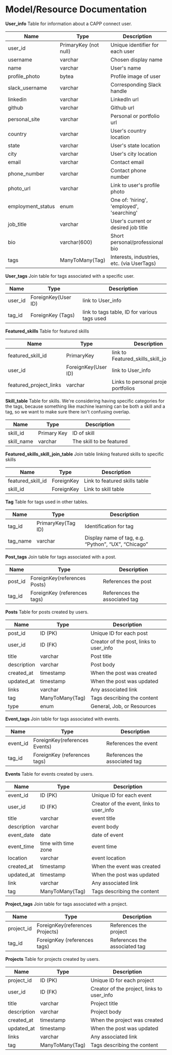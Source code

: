 # Model/Resource Documentation

**User_info**
Table for information about a CAPP connect user.

| Name              | Type                 | Description               |
| ----------------- | -------------------- | ------------------------- |
| user_id           | PrimaryKey (not null)     | Unique identifier for each user |
| username       | varchar             | Chosen display name       |
| name       | varchar             | User's name       |
| profile_photo       | bytea             | Profile image of user       |
| slack_username | varchar | Corresponding Slack handle   |
| linkedin | varchar | LinkedIn url   |
| github | varchar | Github url  |
| personal_site | varchar | Personal or portfolio url   |
| country | varchar | User's country location   |
| state | varchar | User's state location   |
| city | varchar | User's city location   |
| email | varchar | Contact email   |
| phone_number | varchar | Contact phone number   |
| photo_url | varchar | Link to user's profile photo  |
| employment_status | enum | One of: 'hiring', 'employed', 'searching'   |
| job_title | varchar | User's current or desired job title  |
| bio | varchar(600) | Short personal/professional bio   |
| tags | ManyToMany(Tag) | Interests, industries, etc. (via UserTags)   |

**User_tags**
Join table for tags associated with a specific user.

| Name               | Type              | Description                                                  |
| ------------------ | ----------------- | ------------------------------------------------------------ |
| user_id            |ForeignKey(User ID)| link to User_info                                            |
| tag_id             | ForeignKey (Tags) | link to tags table, ID for various tags used                                     |

**Featured_skills**
Table for featured skills

| Name               | Type               | Description                                                  |
| ------------------ | -----------------  | ------------------------------------------------------------ |
| featured_skill_id            | PrimaryKey| link to Featured_skills_skill_join_table                                            |
| user_id            | ForeignKey(User ID)| link to User_info                                            |
| featured_project_links             | varchar            |  Links to personal projects or portfolios                      |

**Skill_table**
Table for skills. We're considering having specific categories for the tags, because something like machine learning can be both a skill and a tag, so we want to make sure there isn't confusing overlap.

| Name               | Type               | Description                                                  |
| ------------------ | -----------------  | ------------------------------------------------------------ |
| skill_id            | Primary Key| ID of skill                                         |
| skill_name             | varchar            | The skill to be featured                       |

**Featured_skills_skill_join_table**
Join table linking featured skills to specific skills

| Name               | Type               | Description                                                  |
| ------------------ | -----------------  | ------------------------------------------------------------ |
| featured_skill_id             | ForeignKey            | Link to featured skills table                       |
| skill_id             | ForeignKey            |  Link to skill table                      |

**Tag**
Table for tags used in other tables.

| Name               | Type              | Description                                                  |
| ------------------ | ----------------- | ------------------------------------------------------------ |
| tag_id             | PrimaryKey(Tag ID)| Identification for tag                                       |
| tag_name           | varchar           | Display name of tag, e.g. “Python”, “UX”, “Chicago”          |

**Post_tags**
Join table for tags associated with a post.

| Name               | Type                         | Description                                                  |
| ------------------ | ---------------------------- | ------------------------------------------------------------ |
| post_id            | ForeignKey(references Posts) | References the post                                          |
| tag_id             | ForeignKey (references tags) | References the associated tag                                |

**Posts**
Table for posts created by users.

| Name               | Type              | Description                                                  |
| ------------------ | ----------------- | ------------------------------------------------------------ |
| post_id            | ID (PK)           | Unique ID for each post                                      |
| user_id            |  ID (FK)          |  Creator of the post, links to user_info                                         |
| title              |   varchar         |  Post title                                                  |
| description        |  varchar          |  Post body                                                   |
| created_at         |  timestamp        | When the post was created |
| updated_at         |  timestamp        | When the post was updated |
| links              |  varchar          |  Any associated link                                         |
| tag                |  ManyToMany(Tag)  |  Tags describing the content                                 |
| type                |  enum  |  General, Job, or Resources                                 |

**Event_tags**
Join table for tags associated with events.

| Name               | Type                          | Description                                                  |
| ------------------ | -----------------------       | ------------------------------------------------------------ |
| event_id           | ForeignKey(references Events) | References the event                                         |
| tag_id             | ForeignKey (references tags)  | References the associated tag                                |

**Events**
Table for events created by users.

| Name               | Type              | Description                                                  |
| ------------------ | ----------------- | ------------------------------------------------------------ |
| event_id           | ID (PK)           | Unique ID for each event                                     |
| user_id            |  ID (FK)          |  Creator of the event, links to user_info                                       |
| title              |  varchar          |  event title                                                 |
| description        |  varchar          |  event body                                                  |
| event_date         |  date             |  date of event                                               |
| event_time         |time with time zone|  event time                                                  |
| location           |  varchar          |  event location                                              |
| created_at         |  timestamp        |  When the event was created |
| updated_at         |  timestamp        | When the post was updated  |
| link               |  varchar          |  Any associated link                                         |
| tag                |  ManyToMany(Tag)  |  Tags describing the content                                 |

**Project_tags**
Join table for tags associated with a project.

| Name               | Type                            | Description                                                  |
| ------------------ | ------------------------------- | ------------------------------------------------------------ |
| project_id         | ForeignKey(references Projects) | References the project                                       |
| tag_id             | ForeignKey (references tags)    | References the associated tag                                |

**Projects**
Table for projects created by users.

| Name               | Type              | Description                                                  |
| ------------------ | ----------------- | ------------------------------------------------------------ |
| project_id         | ID (PK)           | Unique ID for each project                                   |
| user_id            |  ID (FK)          |  Creator of the project, links to user_info                                      |
| title              |  varchar          |  Project title                                               |
| description        |  varchar          |  Project body                                                |
| created_at         |  timestamp        |  When the project was created |
| updated_at         |  timestamp        | When the post was updated |
| links              |  varchar          |  Any associated link                                         |
| tag                |  ManyToMany(Tag)  |  Tags describing the content                                 |
